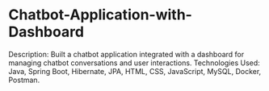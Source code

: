 # Chatbot-Application-with-Dashboard
Description: Built a chatbot application integrated with a dashboard for managing chatbot conversations and user interactions. Technologies Used: Java, Spring Boot, Hibernate, JPA, HTML, CSS, JavaScript, MySQL, Docker, Postman.

